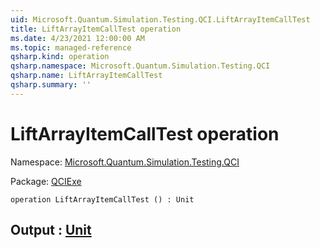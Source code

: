 ```yaml
---
uid: Microsoft.Quantum.Simulation.Testing.QCI.LiftArrayItemCallTest
title: LiftArrayItemCallTest operation
ms.date: 4/23/2021 12:00:00 AM
ms.topic: managed-reference
qsharp.kind: operation
qsharp.namespace: Microsoft.Quantum.Simulation.Testing.QCI
qsharp.name: LiftArrayItemCallTest
qsharp.summary: ''
---
```


# LiftArrayItemCallTest operation

Namespace: [Microsoft.Quantum.Simulation.Testing.QCI](xref:Microsoft.Quantum.Simulation.Testing.QCI)

Package: [QCIExe](https://nuget.org/packages/QCIExe)




```qsharp
operation LiftArrayItemCallTest () : Unit
```


## Output : [Unit](xref:microsoft.quantum.qsharp.valueliterals#unit-literal)

